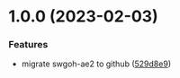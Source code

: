 # 1.0.0 (2023-02-03)


### Features

* migrate swgoh-ae2 to github ([529d8e9](https://github.com/swgoh-utils/swgoh-ae2/commit/529d8e95fe71163ba5f10a24dd170d2a47ef3a45))
